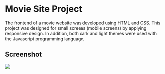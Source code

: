 <h1>Movie Site Project</h1>

The frontend of a movie website was developed using HTML and CSS. This project was designed for small screens (mobile screens) by applying responsive design. In addition, both dark and light themes were used with the Javascript programming language.

<h2>Screenshot</h2>

![](/img/ekran.gif)
